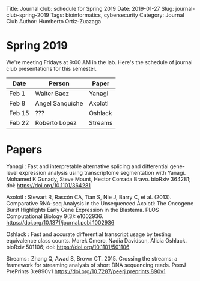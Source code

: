 Title: Journal club: schedule for Spring 2019
Date: 2019-01-27
Slug: journal-club-spring-2019
Tags: bioinformatics, cybersecurity
Category: Journal Club
Author: Humberto Ortiz-Zuazaga

# Spring 2019

We're meeting Fridays at 9:00 AM in the lab. Here's the schedule of
journal club presentations for this semester.

| Date | Person | Paper |
|------|--------|-------|
| Feb 1 | Walter Baez | Yanagi |
| Feb 8 | Angel Sanquiche | Axolotl |
| Feb 15 | ??? | Oshlack |
| Feb 22 | Roberto Lopez | Streams |

# Papers

Yanagi
: Fast and interpretable alternative splicing and differential
gene-level expression analysis using transcriptome segmentation with
Yanagi.  Mohamed K Gunady, Steve Mount, Hector Corrada Bravo.  bioRxiv
364281; doi: https://doi.org/10.1101/364281

Axolotl
: Stewart R, Rascón CA, Tian S, Nie J, Barry C, et al. (2013).
Comparative RNA-seq Analysis in the Unsequenced Axolotl: The Oncogene
Burst Highlights Early Gene Expression in the Blastema. PLOS
Computational Biology 9(3):
e1002936. https://doi.org/10.1371/journal.pcbi.1002936

Oshlack
: Fast and accurate differential transcript usage by testing
equivalence class counts.  Marek Cmero, Nadia Davidson, Alicia
Oshlack.  bioRxiv 501106; doi: https://doi.org/10.1101/501106

Streams
: Zhang Q, Awad S, Brown CT. 2015. Crossing the streams: a framework
for streaming analysis of short DNA sequencing reads. PeerJ PrePrints
3:e890v1 https://doi.org/10.7287/peerj.preprints.890v1
